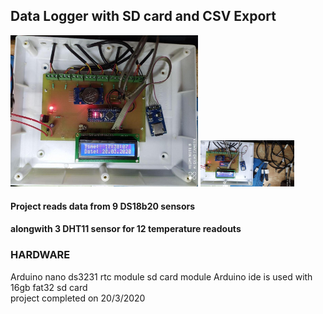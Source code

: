 ##  Data Logger with SD card and CSV Export    
<img src="images/2.jpg" width=300>           
<img src="images/1.jpg" width=150>     

#### Project reads data from 9 DS18b20 sensors   
#### alongwith 3 DHT11 sensor for 12 temperature readouts   
### HARDWARE   
Arduino nano ds3231 rtc module sd card module
Arduino ide is used with 16gb fat32 sd card  
project completed on 20/3/2020   
